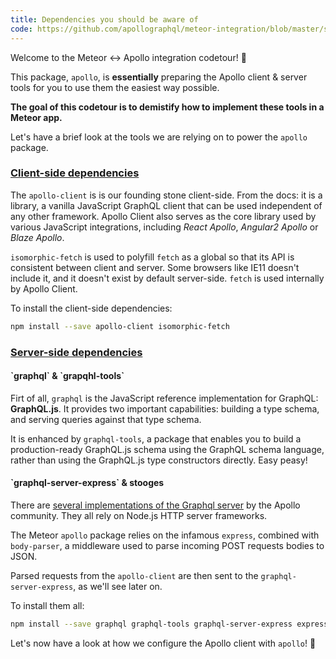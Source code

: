 ```yaml
---
title: Dependencies you should be aware of
code: https://github.com/apollographql/meteor-integration/blob/master/src/check-npm.js#L4-L16
---
```


Welcome to the Meteor ↔️ Apollo integration codetour! 🎉

This package, `apollo`, is **essentially** preparing the Apollo client & server tools for you to use them the easiest way possible. 

**The goal of this codetour is to demistify how to implement these tools in a Meteor app.** 

Let's have a brief look at the tools we are relying on to power the `apollo` package.

<a href="https://github.com/apollographql/meteor-integration/blob/master/src/check-npm.js#L6-L7"><h3>Client-side dependencies</h3></a>

The `apollo-client` is is our founding stone client-side. From the docs: it is a library, a vanilla JavaScript GraphQL client that can be used independent of any other framework. Apollo Client also serves as the core library used by various JavaScript integrations, including _React Apollo_, _Angular2 Apollo_ or _Blaze Apollo_.

`isomorphic-fetch` is used to polyfill `fetch` as a global so that its API is consistent between client and server. Some browsers like IE11 doesn't include it, and it doesn't exist by default server-side. `fetch` is used internally by Apollo Client.

To install the client-side dependencies:
```sh
npm install --save apollo-client isomorphic-fetch
```

<a href="https://github.com/apollographql/meteor-integration/blob/master/src/check-npm.js#L11-L15"><h3>Server-side dependencies</h3></a>

<h4>`graphql` & `grapqhl-tools`</h4>

Firt of all, `graphql` is the JavaScript reference implementation for GraphQL: **GraphQL.js**. It provides two important capabilities: building a type schema, and serving queries against that type schema.

It is enhanced by `graphql-tools`, a package that enables you to build a production-ready GraphQL.js schema using the GraphQL schema language, rather than using the GraphQL.js type constructors directly. Easy peasy!

<h4>`graphql-server-express` & stooges</h4>

There are [several implementations of the Graphql server](https://github.com/apollostack/graphql-server) by the Apollo community. They all rely on Node.js HTTP server frameworks.

The Meteor `apollo` package relies on the infamous `express`, combined with `body-parser`, a middleware used to parse incoming POST requests bodies to JSON.

Parsed requests from the `apollo-client` are then sent to the `graphql-server-express`, as we'll see later on.

To install them all:
```sh
npm install --save graphql graphql-tools graphql-server-express express body-parser
```

Let's now have a look at how we configure the Apollo client with `apollo`! 🤔

